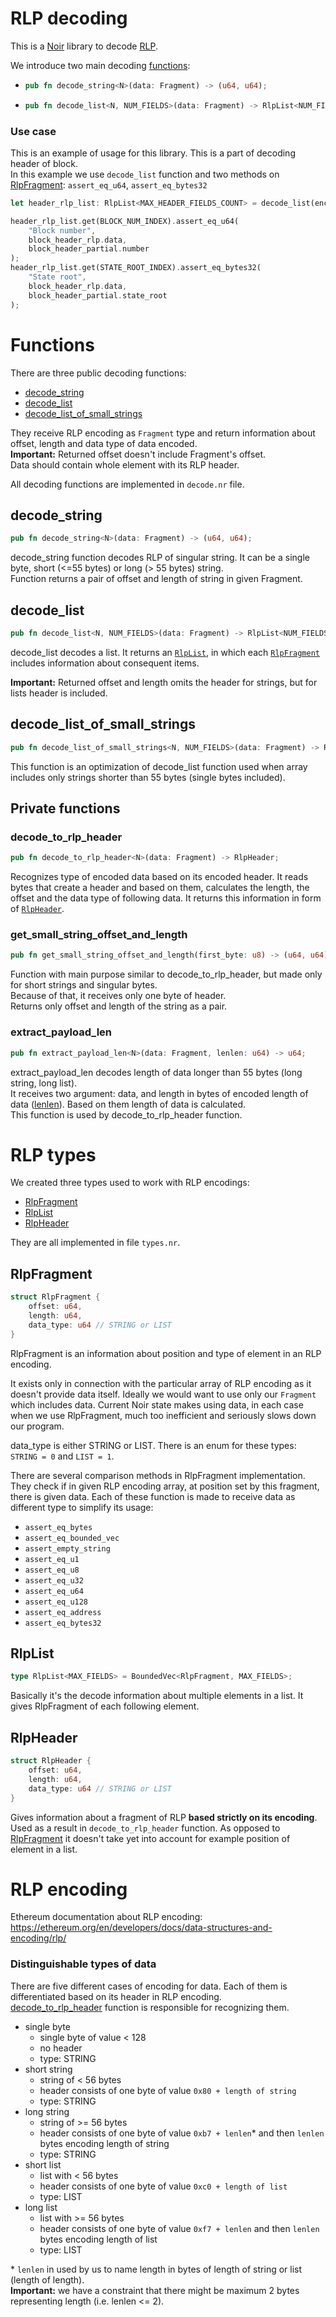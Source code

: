 # RLP decoding

This is a [Noir](https://noir-lang.org) library to decode [RLP](#rlp-encoding).

We introduce two main decoding [functions](#functions):

- ```rust
  pub fn decode_string<N>(data: Fragment) -> (u64, u64);
  ```
- ```rust
  pub fn decode_list<N, NUM_FIELDS>(data: Fragment) -> RlpList<NUM_FIELDS>;
  ```

### Use case

This is an example of usage for this library. This is a part of decoding header of block.  
In this example we use `decode_list` function and two methods on [RlpFragment](#rlpfragment): `assert_eq_u64`, `assert_eq_bytes32`

```rust
let header_rlp_list: RlpList<MAX_HEADER_FIELDS_COUNT> = decode_list(encoded_data);

header_rlp_list.get(BLOCK_NUM_INDEX).assert_eq_u64(
    "Block number",
    block_header_rlp.data,
    block_header_partial.number
);
header_rlp_list.get(STATE_ROOT_INDEX).assert_eq_bytes32(
    "State root",
    block_header_rlp.data,
    block_header_partial.state_root
);
```

# Functions

There are three public decoding functions:

- [decode_string](#decode_string)
- [decode_list](#decode_list)
- [decode_list_of_small_strings](#decode_list_of_small_strings)

They receive RLP encoding as `Fragment` type and return information about offset, length and data type of data encoded.  
**Important:** Returned offset doesn't include Fragment's offset.  
Data should contain whole element with its RLP header.

All decoding functions are implemented in `decode.nr` file.

## decode_string

```Rust
pub fn decode_string<N>(data: Fragment) -> (u64, u64);
```

decode_string function decodes RLP of singular string. It can be a single byte, short (<=55 bytes) or long (> 55 bytes) string.  
Function returns a pair of offset and length of string in given Fragment.

## decode_list

```Rust
pub fn decode_list<N, NUM_FIELDS>(data: Fragment) -> RlpList<NUM_FIELDS>;
```

decode_list decodes a list. It returns an [`RlpList`](#rlplist), in which each [`RlpFragment`](#rlpfragment) includes information about consequent items.

**Important:** Returned offset and length omits the header for strings, but for lists header is included.

## decode_list_of_small_strings

```Rust
pub fn decode_list_of_small_strings<N, NUM_FIELDS>(data: Fragment) -> RlpList<NUM_FIELDS>;
```

This function is an optimization of decode_list function used when array includes only strings shorter than 55 bytes (single bytes included).

## Private functions

### decode_to_rlp_header

```Rust
pub fn decode_to_rlp_header<N>(data: Fragment) -> RlpHeader;
```

Recognizes type of encoded data based on its encoded header. It reads bytes that create a header and based on them, calculates the length, the offset and the data type of following data. It returns this information in form of [`RlpHeader`](#rlpheader).

### get_small_string_offset_and_length

```Rust
pub fn get_small_string_offset_and_length(first_byte: u8) -> (u64, u64);
```

Function with main purpose similar to decode_to_rlp_header, but made only for short strings and singular bytes.  
Because of that, it receives only one byte of header.  
Returns only offset and length of the string as a pair.

### extract_payload_len

```Rust
pub fn extract_payload_len<N>(data: Fragment, lenlen: u64) -> u64;
```

extract_payload_len decodes length of data longer than 55 bytes (long string, long list).  
It receives two argument: data, and length in bytes of encoded length of data ([lenlen](#distinguishable-types-of-data)). Based on them length of data is calculated.  
This function is used by decode_to_rlp_header function.

# RLP types

We created three types used to work with RLP encodings:

- [RlpFragment](#rlpfragment)
- [RlpList](#rlplist)
- [RlpHeader](#rlpheader)

They are all implemented in file `types.nr`.

## RlpFragment

```Rust
struct RlpFragment {
    offset: u64,
    length: u64,
    data_type: u64 // STRING or LIST
}
```

RlpFragment is an information about position and type of element in an RLP encoding.

It exists only in connection with the particular array of RLP encoding as it doesn't provide data itself. Ideally we would want to use only our `Fragment` which includes data. Current Noir state makes using data, in each case when we use RlpFragment, much too inefficient and seriously slows down our program.

data_type is either STRING or LIST. There is an enum for these types: `STRING = 0` and `LIST = 1`.

There are several comparison methods in RlpFragment implementation. They check if in given RLP encoding array, at position set by this fragment, there is given data. Each of these function is made to receive data as different type to simplify its usage:

- `assert_eq_bytes`
- `assert_eq_bounded_vec`
- `assert_empty_string`
- `assert_eq_u1`
- `assert_eq_u8`
- `assert_eq_u32`
- `assert_eq_u64`
- `assert_eq_u128`
- `assert_eq_address`
- `assert_eq_bytes32`

## RlpList

```Rust
type RlpList<MAX_FIELDS> = BoundedVec<RlpFragment, MAX_FIELDS>;
```

Basically it's the decode information about multiple elements in a list. It gives RlpFragment of each following element.

## RlpHeader

```Rust
struct RlpHeader {
    offset: u64,
    length: u64,
    data_type: u64 // STRING or LIST
}
```

Gives information about a fragment of RLP **based strictly on its encoding**. Used as a result in `decode_to_rlp_header` function. As opposed to [RlpFragment](#rlpfragment) it doesn't take yet into account for example position of element in a list.

# RLP encoding

Ethereum documentation about RLP encoding: https://ethereum.org/en/developers/docs/data-structures-and-encoding/rlp/

### Distinguishable types of data

There are five different cases of encoding for data. Each of them is differentiated based on its header in RLP encoding.  
[decode_to_rlp_header](#decode_to_rlp_header) function is responsible for recognizing them.

- single byte
  - single byte of value < 128
  - no header
  - type: STRING
- short string
  - string of < 56 bytes
  - header consists of one byte of value `0x80 + length of string`
  - type: STRING
- long string
  - string of >= 56 bytes
  - header consists of one byte of value `0xb7 + lenlen`\* and then `lenlen` bytes encoding length of string
  - type: STRING
- short list
  - list with < 56 bytes
  - header consists of one byte of value `0xc0 + length of list`
  - type: LIST
- long list
  - list with >= 56 bytes
  - header consists of one byte of value `0xf7 + lenlen` and then `lenlen` bytes encoding length of list
  - type: LIST

\* `lenlen` in used by us to name length in bytes of length of string or list (length of length).  
 **Important:** we have a constraint that there might be maximum 2 bytes representing length (i.e. lenlen <= 2).
